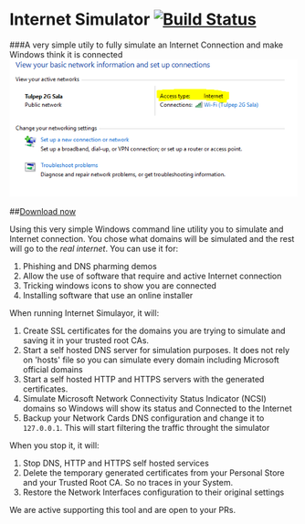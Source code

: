 Internet Simulator [![Build Status](https://ci.appveyor.com/api/projects/status/github/Tulpep/InternetSimulator)](https://ci.appveyor.com/project/tulpep/InternetSimulator)
===========

###A very simple utily to fully simulate an Internet Connection and make Windows think it is connected
![Gui](Screenshots/ncsi.png)

##[Download now](https://github.com/Tulpep/InternetSimulator/releases/latest)

Using this very simple Windows command line utility you to simulate and Internet connection. You chose what domains will be simulated and the rest will go to the *real internet*. You can use it for:

1. Phishing and DNS pharming demos
2. Allow the use of software that require and active Internet connection
3. Tricking windows icons to show you are connected
4. Installing software that use an online installer



When running Internet Simulayor, it will:

1. Create SSL certificates for the domains you are trying to simulate and saving it in your trusted root CAs.
2. Start a self hosted DNS server for simulation purposes. It does not rely on 'hosts' file so you can simulate every domain including Microsoft official domains
3. Start a self hosted HTTP and HTTPS servers with the generated certificates.
4. Simulate Microsoft Network Connectivity Status Indicator (NCSI) domains so Windows will show its status and Connected to the Internet
5. Backup your Network Cards DNS configuration and change it to `127.0.0.1`. This will start filtering the traffic throught the simulator

When you stop it, it will:
1. Stop DNS, HTTP and HTTPS self hosted services
2. Delete the temporary generated certificates from your Personal Store and your Trusted Root CA. So no traces in your System.
3. Restore the Network Interfaces configuration to their original settings

We are active supporting this tool and are open to your PRs.

